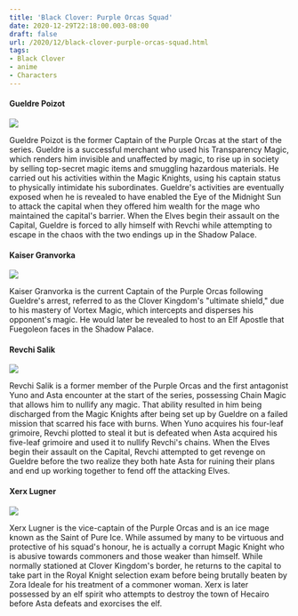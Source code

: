 ```yaml
---
title: 'Black Clover: Purple Orcas Squad'
date: 2020-12-29T22:18:00.003-08:00
draft: false
url: /2020/12/black-clover-purple-orcas-squad.html
tags: 
- Black Clover
- anime
- Characters
---
```


#### Gueldre Poizot

[![](https://lh3.googleusercontent.com/-bwSRSPAEVJ8/X-wbWwRLAfI/AAAAAAAABDE/6w7t3q8l1yIphxzVYYnguEgPQ7p2Zls7gCLcBGAsYHQ/image.png)](https://lh3.googleusercontent.com/-bwSRSPAEVJ8/X-wbWwRLAfI/AAAAAAAABDE/6w7t3q8l1yIphxzVYYnguEgPQ7p2Zls7gCLcBGAsYHQ/image.png)

  
  

Gueldre Poizot is the former Captain of the Purple Orcas at the start of the series. Gueldre is a successful merchant who used his Transparency Magic, which renders him invisible and unaffected by magic, to rise up in society by selling top-secret magic items and smuggling hazardous materials. He carried out his activities within the Magic Knights, using his captain status to physically intimidate his subordinates. Gueldre's activities are eventually exposed when he is revealed to have enabled the Eye of the Midnight Sun to attack the capital when they offered him wealth for the mage who maintained the capital's barrier. When the Elves begin their assault on the Capital, Gueldre is forced to ally himself with Revchi while attempting to escape in the chaos with the two endings up in the Shadow Palace.

#### Kaiser Granvorka  

[![](https://lh3.googleusercontent.com/-Yrz1Esx7P7s/X-wbdxv09LI/AAAAAAAABDI/YwfcK4DLiFo4VfazXf1R7MR1hR1Tw5YWgCLcBGAsYHQ/image.png)](https://lh3.googleusercontent.com/-Yrz1Esx7P7s/X-wbdxv09LI/AAAAAAAABDI/YwfcK4DLiFo4VfazXf1R7MR1hR1Tw5YWgCLcBGAsYHQ/image.png)

  
  

Kaiser Granvorka is the current Captain of the Purple Orcas following Gueldre's arrest, referred to as the Clover Kingdom's "ultimate shield," due to his mastery of Vortex Magic, which intercepts and disperses his opponent's magic. He would later be revealed to host to an Elf Apostle that Fuegoleon faces in the Shadow Palace.

#### Revchi Salik

[![](https://lh3.googleusercontent.com/-id5-tvULbIw/X-wblmUTg8I/AAAAAAAABDU/w1VZ-bneacQpKb-RhtR8gcknGI7Ly3xXwCLcBGAsYHQ/image.png)](https://lh3.googleusercontent.com/-id5-tvULbIw/X-wblmUTg8I/AAAAAAAABDU/w1VZ-bneacQpKb-RhtR8gcknGI7Ly3xXwCLcBGAsYHQ/image.png)

  
  

Revchi Salik is a former member of the Purple Orcas and the first antagonist Yuno and Asta encounter at the start of the series, possessing Chain Magic that allows him to nullify any magic. That ability resulted in him being discharged from the Magic Knights after being set up by Gueldre on a failed mission that scarred his face with burns. When Yuno acquires his four-leaf grimoire, Revchi plotted to steal it but is defeated when Asta acquired his five-leaf grimoire and used it to nullify Revchi's chains. When the Elves begin their assault on the Capital, Revchi attempted to get revenge on Gueldre before the two realize they both hate Asta for ruining their plans and end up working together to fend off the attacking Elves.

#### Xerx Lugner

[![](https://lh3.googleusercontent.com/-hPa__7qsrP4/X-wbs7LSSBI/AAAAAAAABDY/UpmCOx0BQkYdxA-1JkaMWR61xDuvmyOpgCLcBGAsYHQ/image.png)](https://lh3.googleusercontent.com/-hPa__7qsrP4/X-wbs7LSSBI/AAAAAAAABDY/UpmCOx0BQkYdxA-1JkaMWR61xDuvmyOpgCLcBGAsYHQ/image.png)

  
  

Xerx Lugner is the vice-captain of the Purple Orcas and is an ice mage known as the Saint of Pure Ice. While assumed by many to be virtuous and protective of his squad's honour, he is actually a corrupt Magic Knight who is abusive towards commoners and those weaker than himself. While normally stationed at Clover Kingdom's border, he returns to the capital to take part in the Royal Knight selection exam before being brutally beaten by Zora Ideale for his treatment of a commoner woman. Xerx is later possessed by an elf spirit who attempts to destroy the town of Hecairo before Asta defeats and exorcises the elf.